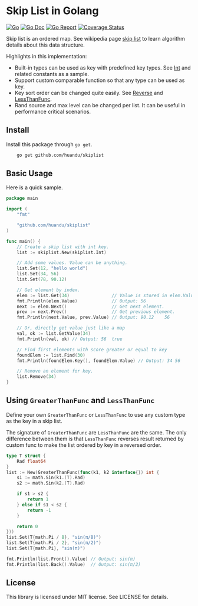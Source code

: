 # Skip List in Golang

[![Go](https://github.com/huandu/skiplist/workflows/Go/badge.svg)](https://github.com/huandu/skiplist/actions)
[![Go Doc](https://godoc.org/github.com/huandu/skiplist?status.svg)](https://pkg.go.dev/github.com/huandu/skiplist)
[![Go Report](https://goreportcard.com/badge/github.com/huandu/skiplist)](https://goreportcard.com/report/github.com/huandu/skiplist)
[![Coverage Status](https://coveralls.io/repos/github/huandu/skiplist/badge.svg?branch=master)](https://coveralls.io/github/huandu/skiplist?branch=master)

Skip list is an ordered map. See wikipedia page [skip list](http://en.wikipedia.org/wiki/Skip_list) to learn algorithm details about this data structure.

Highlights in this implementation:

- Built-in types can be used as key with predefined key types. See [Int](https://pkg.go.dev/github.com/huandu/skiplist#Int) and related constants as a sample.
- Support custom comparable function so that any type can be used as key.
- Key sort order can be changed quite easily. See [Reverse](https://pkg.go.dev/github.com/huandu/skiplist#Reverse) and [LessThanFunc](https://pkg.go.dev/github.com/huandu/skiplist#LessThanFunc).
- Rand source and max level can be changed per list. It can be useful in performance critical scenarios.

## Install

Install this package through `go get`.

```bash
    go get github.com/huandu/skiplist
```

## Basic Usage

Here is a quick sample.

```go
package main

import (
    "fmt"

    "github.com/huandu/skiplist"
)

func main() {
    // Create a skip list with int key.
    list := skiplist.New(skiplist.Int)

    // Add some values. Value can be anything.
    list.Set(12, "hello world")
    list.Set(34, 56)
    list.Set(78, 90.12)

    // Get element by index.
    elem := list.Get(34)                // Value is stored in elem.Value.
    fmt.Println(elem.Value)             // Output: 56
    next := elem.Next()                 // Get next element.
    prev := next.Prev()                 // Get previous element.
    fmt.Println(next.Value, prev.Value) // Output: 90.12    56

    // Or, directly get value just like a map
    val, ok := list.GetValue(34)
    fmt.Println(val, ok) // Output: 56  true

    // Find first elements with score greater or equal to key
    foundElem := list.Find(30)
    fmt.Println(foundElem.Key(), foundElem.Value) // Output: 34 56

    // Remove an element for key.
    list.Remove(34)
}
```

## Using `GreaterThanFunc` and `LessThanFunc`

Define your own `GreaterThanFunc` or `LessThanFunc` to use any custom type as the key in a skip list.

The signature of `GreaterThanFunc` are `LessThanFunc` are the same.
The only difference between them is that `LessThanFunc` reverses result returned by custom func
to make the list ordered by key in a reversed order.

```go
type T struct {
    Rad float64
}
list := New(GreaterThanFunc(func(k1, k2 interface{}) int {
    s1 := math.Sin(k1.(T).Rad)
    s2 := math.Sin(k2.(T).Rad)

    if s1 > s2 {
        return 1
    } else if s1 < s2 {
        return -1
    }

    return 0
}))
list.Set(T{math.Pi / 8}, "sin(π/8)")
list.Set(T{math.Pi / 2}, "sin(π/2)")
list.Set(T{math.Pi}, "sin(π)")

fmt.Println(list.Front().Value) // Output: sin(π)
fmt.Println(list.Back().Value)  // Output: sin(π/2)
```

## License

This library is licensed under MIT license. See LICENSE for details.
